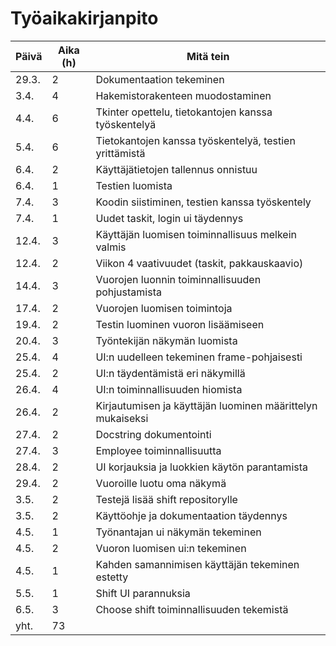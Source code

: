 # Työaikakirjanpito
| Päivä         | Aika (h)      | Mitä tein                                                  |
| ------------- |---------------|------------------------------------------------------------|
| 29.3.         | 2             | Dokumentaation tekeminen                                   |
| 3.4.          | 4             | Hakemistorakenteen muodostaminen                           |
| 4.4.          | 6             | Tkinter opettelu, tietokantojen kanssa työskentelyä        |
| 5.4.          | 6             | Tietokantojen kanssa työskentelyä, testien yrittämistä     |
| 6.4.          | 2             | Käyttäjätietojen tallennus onnistuu                        | 
| 6.4.          | 1             | Testien luomista                                           |
| 7.4.          | 3             | Koodin siistiminen, testien kanssa työskentely             |
| 7.4.          | 1             | Uudet taskit, login ui täydennys                           |
| 12.4.         | 3             | Käyttäjän luomisen toiminnallisuus melkein valmis          |
| 12.4.         | 2             | Viikon 4 vaativuudet (taskit, pakkauskaavio)               |
| 14.4.         | 3             | Vuorojen luonnin toiminnallisuuden pohjustamista           |
| 17.4.         | 2             | Vuorojen luomisen toimintoja                               |
| 19.4.         | 2             | Testin luominen vuoron lisäämiseen                         | 
| 20.4.         | 3             | Työntekijän näkymän luomista                               |
| 25.4.         | 4             | UI:n uudelleen tekeminen frame-pohjaisesti                 |
| 25.4.         | 2             | UI:n täydentämistä eri näkymillä                           |
| 26.4.         | 4             | UI:n toiminnallisuuden hiomista                            |
| 26.4.         | 2             | Kirjautumisen ja käyttäjän luominen määrittelyn mukaiseksi |
| 27.4.         | 2             | Docstring dokumentointi                                    |
| 27.4.         | 3             | Employee toiminnallisuutta                                 |
| 28.4.         | 2             | UI korjauksia ja luokkien käytön parantamista              |
| 29.4.         | 2             | Vuoroille luotu oma näkymä                                 |
| 3.5.          | 2             | Testejä lisää shift repositorylle                          | 
| 3.5.          | 2             | Käyttöohje ja dokumentaation täydennys                     |
| 4.5.          | 1             | Työnantajan ui näkymän tekeminen                           | 
| 4.5.          | 2             | Vuoron luomisen ui:n tekeminen                             |
| 4.5.          | 1             | Kahden samannimisen käyttäjän tekeminen estetty            |
| 5.5.          | 1             | Shift UI parannuksia                                       |
| 6.5.          | 3             | Choose shift toiminnallisuuden tekemistä                   |
| yht.          | 73            |                                                            |
